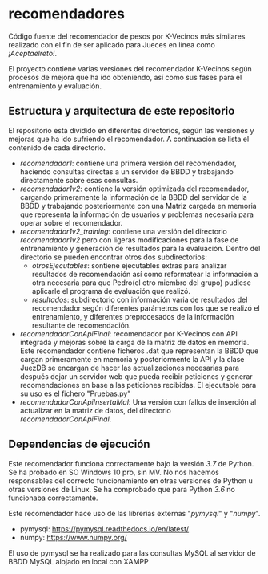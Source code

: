 # recomendadores

Código fuente del recomendador de pesos por K-Vecinos más similares realizado con el fin de ser aplicado para Jueces en línea como _¡Aceptaelreto!_.

El proyecto contiene varias versiones del recomendador K-Vecinos según procesos de mejora que ha ido obteniendo, así como sus fases para el entrenamiento y evaluación.

## Estructura y arquitectura de este repositorio

El repositorio está dividido en diferentes directorios, según las versiones y mejoras que ha ido sufriendo el recomendador. A continuación se lista el contenido de cada directorio.

+ _recomendador1_: contiene una primera versión del recomendador, haciendo consultas directas a un servidor de BBDD y trabajando directamente sobre esas consultas.
+ _recomendador1v2_: contiene la versión optimizada del recomendador, cargando primeramente la información de la BBDD del servidor de la BBDD y trabajando posteriormente con una Matriz cargada en memoria que representa la información de usuarios y problemas necesaria para operar sobre el recomendador.
+ _recomendador1v2\_training_: contiene una versión del directorio _recomendador1v2_ pero con ligeras modificaciones para la fase de entrenamiento y generación de resultados para la evaluación. Dentro del directorio se pueden encontrar otros dos subdirectorios:
  + _otrosEjecutables_: sontiene ejecutables extras para analizar resultados de recomendación así como reformatear la información a otra necesaria para que Pedro(el otro miembro del grupo) pudiese aplicarle el programa de evaluación que realizó.
  + _resultados_: subdirectorio con información varia de resultados del recomendador según diferentes parámetros con los que se realizó el entrenamiento, y diferentes preprocesados de la información resultante de recomendación.
+ _recomendadorConApiFinal_: recomendador por K-Vecinos con API integrada y mejoras sobre la carga de la matriz de datos en memoria. Este recomendador contiene ficheros .dat que representan la BBDD que cargan primeramente en memoria y posteriormente la API y la clase JuezDB se encargan de hacer las actualizaciones necesarias para después dejar un servidor web que pueda recibir peticiones y generar recomendaciones en base a las peticiones recibidas. El ejecutable para su uso es el fichero "Pruebas.py"
+ _recomendadorConApiInsertaMal_: Una versión con fallos de inserción al actualizar en la matriz de datos, del directorio _recomendadorConApiFinal_.


## Dependencias de ejecución

Este recomendador funciona correctamente bajo la versión *3.7* de Python. Se ha probado en SO Windows 10 pro, sin MV. No nos hacemos responsables del correcto funcionamiento en otras versiones de Python u otras versiones de Linux. Se ha comprobado que para Python *3.6* no funcionaba correctamente.

Este recomendador hace uso de las librerías externas "_pymysql_" y "_numpy_".

+ pymysql:  <https://pymysql.readthedocs.io/en/latest/>
+ numpy:    <https://www.numpy.org/>

  
El uso de pymysql se ha realizado para las consultas MySQL al servidor de BBDD MySQL alojado en local con XAMPP